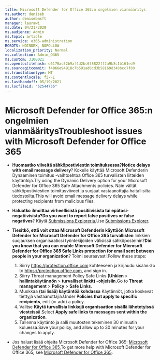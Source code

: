 ```yaml
---
title: Microsoft Defender for Office 365:n ongelmien vianmääritys
ms.author: deniseb
author: denisebmsft
manager: laurawi
ms.date: 04/21/2020
ms.audience: Admin
ms.topic: article
ms.service: o365-administration
ROBOTS: NOINDEX, NOFOLLOW
localization_priority: Normal
ms.collection: Admin_O365
ms.custom: 3100021
ms.openlocfilehash: d6170ac52b9af4d2bc6f8822ff2a9b8c1b161ed9
ms.sourcegitcommit: f4866e94918c7b591ad0cd3b58169d340bcc7f00
ms.translationtype: MT
ms.contentlocale: fi-FI
ms.lasthandoff: 05/19/2021
ms.locfileid: "52544755"
---
```

# <a name="troubleshoot-issues-with-microsoft-defender-for-office-365"></a><span data-ttu-id="6253c-102">Microsoft Defender for Office 365:n ongelmien vianmääritys</span><span class="sxs-lookup"><span data-stu-id="6253c-102">Troubleshoot issues with Microsoft Defender for Office 365</span></span>

- <span data-ttu-id="6253c-103">**Huomaatko viiveitä sähköpostiviestin toimituksessa?**</span><span class="sxs-lookup"><span data-stu-id="6253c-103">**Notice delays with email message delivery**?</span></span> <span data-ttu-id="6253c-104">Kokeile käyttää Microsoft Defenderin Dynaaminen toimitus -vaihtoehtoa Office 365 turvallisten liitteiden käytäntöjä.</span><span class="sxs-lookup"><span data-stu-id="6253c-104">Try using the Dynamic Delivery option for your Microsoft Defender for Office 365 Safe Attachments policies.</span></span> <span data-ttu-id="6253c-105">Näin vältät sähköpostiviestien toimitusviiveet ja suojaat vastaanottajia haitallisilta tiedostoilta.</span><span class="sxs-lookup"><span data-stu-id="6253c-105">This will avoid email message delivery delays while protecting recipients from malicious files.</span></span>
- <span data-ttu-id="6253c-106">**Haluatko ilmoittaa virheellisistä positiivisista tai epätosi-negatiivisista?**</span><span class="sxs-lookup"><span data-stu-id="6253c-106">**Do you want to report false positives or false negatives**?</span></span> <span data-ttu-id="6253c-107">Käytä [Submissions Exploreria.](https://protection.office.com/reportsubmission)</span><span class="sxs-lookup"><span data-stu-id="6253c-107">Use [Submissions Explorer](https://protection.office.com/reportsubmission).</span></span>
- <span data-ttu-id="6253c-108">**Tiesitkö, että voit ottaa Microsoft Defenderin käyttöön Microsoft Defender for Microsoft Defender for Office 365 turvallisten** linkkien suojauksen organisaatiosi työntekijöiden välisissä sähköposteihin?</span><span class="sxs-lookup"><span data-stu-id="6253c-108">**Did you know that you can enable Microsoft Defender for Microsoft Defender for Office 365 Safe Links protection for email sent between people in your organization**?</span></span> <span data-ttu-id="6253c-109">Toimi seuraavasti:</span><span class="sxs-lookup"><span data-stu-id="6253c-109">Follow these steps:</span></span>
    1. <span data-ttu-id="6253c-110">Siirry https://protection.office.com kohteeseen ja kirjaudu sisään.</span><span class="sxs-lookup"><span data-stu-id="6253c-110">Go to https://protection.office.com, and sign in.</span></span>
    2. <span data-ttu-id="6253c-111">Siirry Threat management Policy Safe Links **(Uhkien**  >  **hallintakäytännön**  >  **turvalliset linkit) -ohjeisiin.**</span><span class="sxs-lookup"><span data-stu-id="6253c-111">Go to **Threat management** > **Policy** > **Safe Links**.</span></span>
    3. <span data-ttu-id="6253c-112">Muokkaa **(tai lisää) käytäntöä kohdassa** Käytännöt, jotka koskevat tiettyjä vastaanottajia.</span><span class="sxs-lookup"><span data-stu-id="6253c-112">Under **Policies that apply to specific recipients**, edit (or add) a policy.</span></span>
    4. <span data-ttu-id="6253c-113">Valitse **Käytä turvallisia linkkejä organisaation sisällä lähetetyissä viesteissä**.</span><span class="sxs-lookup"><span data-stu-id="6253c-113">Select **Apply safe links to messages sent within the organization**.</span></span>
    5. <span data-ttu-id="6253c-114">Tallenna käytäntö ja salli muutosten tekeminen 30 minuutin kuluessa.</span><span class="sxs-lookup"><span data-stu-id="6253c-114">Save your policy, and allow up to 30 minutes for your changes to apply.</span></span>

- <span data-ttu-id="6253c-115">Jos haluat lisää ohjeita Microsoft Defender for Office 365: [Microsoft Defender for Office 365.](/microsoft-365/security/office-365-security/office-365-atp)</span><span class="sxs-lookup"><span data-stu-id="6253c-115">To get more help with Microsoft Defender for Office 365, see [Microsoft Defender for Office 365](/microsoft-365/security/office-365-security/office-365-atp).</span></span>